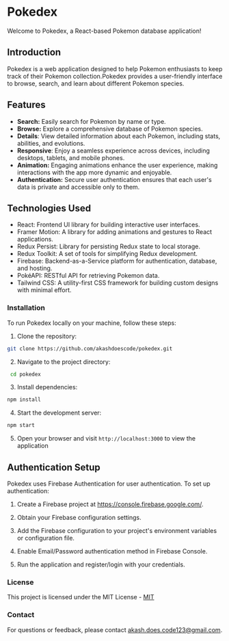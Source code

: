 # Pokedex

Welcome to Pokedex, a React-based Pokemon database application!

## Introduction
Pokedex is a web application designed to help Pokemon enthusiasts to keep track of their Pokemon collection.Pokedex provides a user-friendly interface to browse, search, and learn about different Pokemon species.

## Features
- **Search:** Easily search for Pokemon by name or type.
- **Browse:** Explore a comprehensive database of Pokemon species.
- **Details**: View detailed information about each Pokemon, including stats, abilities, and evolutions.
- **Responsive**: Enjoy a seamless experience across devices, including desktops, tablets, and mobile phones.
- **Animation:** Engaging animations enhance the user experience, making interactions with the app more dynamic and enjoyable.
- **Authentication:** Secure user authentication ensures that each user's data is private and accessible only to them.

## Technologies Used
- React: Frontend UI library for building interactive user interfaces.
- Framer Motion: A library for adding animations and gestures to React applications.
- Redux Persist: Library for persisting Redux state to local storage.
- Redux Toolkit: A set of tools for simplifying Redux development.
- Firebase: Backend-as-a-Service platform for authentication, database, and hosting.
- PokéAPI: RESTful API for retrieving Pokemon data.
- Tailwind CSS: A utility-first CSS framework for building custom designs with minimal effort.

### Installation
To run Pokedex locally on your machine, follow these steps:

1. Clone the repository: 
```bash 
git clone https://github.com/akashdoescode/pokedex.git 
```

2. Navigate to the project directory:
```bash
 cd pokedex
```

3. Install dependencies: 
```bash
npm install
```

4. Start the development server:
```bash 
npm start
```

5. Open your browser and visit `http://localhost:3000` to view the application

## Authentication Setup
Pokedex uses Firebase Authentication for user authentication. To set up authentication:

1. Create a Firebase project at https://console.firebase.google.com/.

2. Obtain your Firebase configuration settings.
3. Add the Firebase configuration to your project's environment variables or configuration file.
4. Enable Email/Password authentication method in Firebase Console.
5. Run the application and register/login with your credentials.


### License
This project is licensed under the MIT License - [MIT](https://choosealicense.com/licenses/mit/)


### Contact
For questions or feedback, please contact akash.does.code123@gmail.com.
